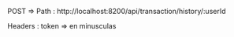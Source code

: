 POST => Path : http://localhost:8200/api/transaction/history/:userId

Headers : token => en minusculas
